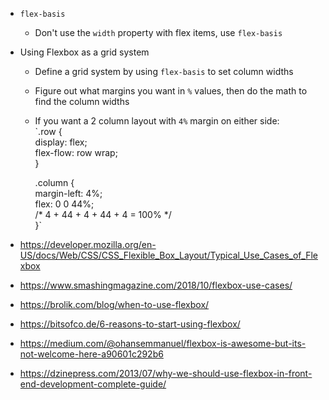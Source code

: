 - `flex-basis`
    - Don't use the `width` property with flex items, use `flex-basis`
- Using Flexbox as a grid system
    - Define a grid system by using `flex-basis` to set column widths
    - Figure out what margins you want in `%` values, then do the math to find the column widths
    - If you want a 2 column layout with `4%` margin on either side:  
        `.row {  
        display: flex;  
        flex-flow: row wrap;  
        }  
          
        .column {  
        margin-left: 4%;  
        flex: 0 0 44%;  
        /* 4 + 44 + 4 + 44 + 4 = 100% */  
        }`

- https://developer.mozilla.org/en-US/docs/Web/CSS/CSS_Flexible_Box_Layout/Typical_Use_Cases_of_Flexbox
- https://www.smashingmagazine.com/2018/10/flexbox-use-cases/
- https://brolik.com/blog/when-to-use-flexbox/
- https://bitsofco.de/6-reasons-to-start-using-flexbox/
- https://medium.com/@ohansemmanuel/flexbox-is-awesome-but-its-not-welcome-here-a90601c292b6
- https://dzinepress.com/2013/07/why-we-should-use-flexbox-in-front-end-development-complete-guide/